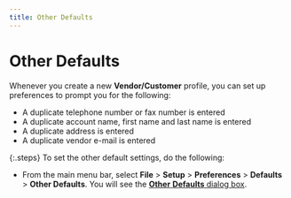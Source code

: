 ```yaml
---
title: Other Defaults
---
```


# Other Defaults


Whenever you create a new **Vendor/Customer**  profile, you can set up preferences to prompt you for the following:

- A duplicate  telephone number or fax number is entered
- A duplicate  account name, first name and last name is entered
- A duplicate  address is entered
- A duplicate  vendor e-mail is entered



{:.steps}
To set the other  default settings, do the following:

- From the main  menu bar, select **File** > **Setup** > **Preferences**  > **Defaults** > **Other 
 Defaults**. You will see the [**Other** **Defaults**  dialog box]({{site.bp_baseurl}}/other-defaults/the_other_defaults_dialog_box.html).

